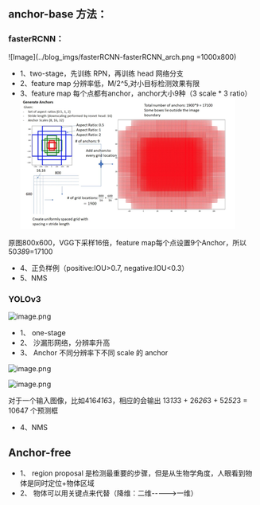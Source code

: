 
## anchor-base 方法：

### fasterRCNN：
![Image](../blog_imgs/fasterRCNN-fasterRCNN_arch.png =1000x800)

- 1、two-stage，先训练 RPN，再训练 head 网络分支
- 2、feature map 分辨率低，M/2^5,对小目标检测效果有限
- 3、feature map 每个点都有anchor，anchor大小9种（3 scale * 3 ratio）
![Image](../blog_imgs/fasterRCNN-fasterRCNN_anchor.png)

原图800x600，VGG下采样16倍，feature map每个点设置9个Anchor，所以50*38*9=17100
- 4、正负样例（positive:IOU>0.7, negative:IOU<0.3）
- 5、NMS

### YOLOv3
![image.png](blog_imgs/fasterRCNN-fasterRCNN_anchor.png)

- 1、	one-stage
- 2、	沙漏形网络，分辨率升高
- 3、	Anchor 不同分辨率下不同 scale 的 anchor

![image.png](https://upload-images.jianshu.io/upload_images/9730793-b606e0d2a326097b.png?imageMogr2/auto-orient/strip%7CimageView2/2/w/1240)

![image.png](https://upload-images.jianshu.io/upload_images/9730793-a1e16a98b88037dd.png?imageMogr2/auto-orient/strip%7CimageView2/2/w/1240)

对于一个输入图像，比如416*416*3，相应的会输出 13*13*3 + 26*26*3 + 52*52*3 = 10647 个预测框
- 4、NMS

## Anchor-free

- 1、	region proposal 是检测最重要的步骤，但是从生物学角度，人眼看到物体是同时定位+物体区域
- 2、	物体可以用关键点来代替（降维：二维----->一维）
